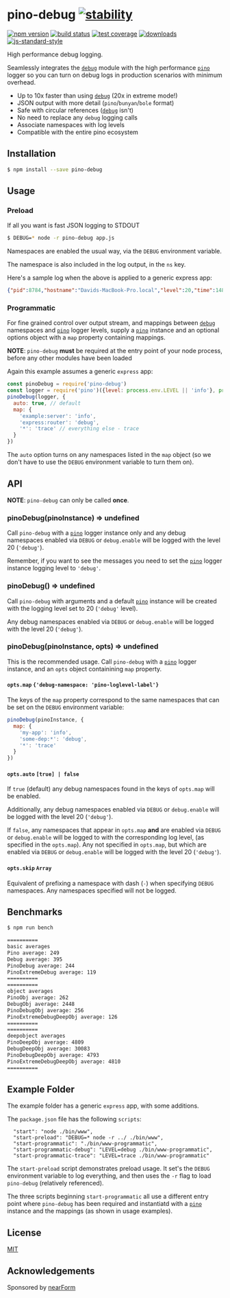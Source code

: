 # pino-debug [![stability][0]][1]
[![npm version][2]][3] [![build status][4]][5] [![test coverage][6]][7]
[![downloads][8]][9] [![js-standard-style][10]][11]

High performance debug logging. 

Seamlessly integrates the [`debug`][12] module with the high performance [`pino`][13] 
logger so you can turn on debug logs in production scenarios 
with minimum overhead.

* Up to 10x faster than using [`debug`][12] (20x in extreme mode!)
* JSON output with more detail (`pino`/`bunyan`/`bole` format)
* Safe with circular references ([`debug`][12] isn't)
* No need to replace any `debug` logging calls
* Associate namespaces with log levels
* Compatible with the entire pino ecosystem

## Installation
```sh
$ npm install --save pino-debug
```

## Usage

### Preload

If all you want is fast JSON logging to STDOUT

```sh
$ DEBUG=* node -r pino-debug app.js
```

Namespaces are enabled the usual way, via the `DEBUG` 
environment variable. 

The namespace is also included in the log output, in the `ns` key.

Here's a sample log when the above is applied to a generic express app:

```json
{"pid":8784,"hostname":"Davids-MacBook-Pro.local","level":20,"time":1480277659273,"msg":"skip empty body","ns":"body-parser:json","v":1}
```

### Programmatic

For fine grained control over output stream, and mappings
between [`debug`][12] namespaces and [`pino`][13] logger levels,
supply a [`pino`][13] instance and an optional options object with
a `map` property containing mappings.

**NOTE**: `pino-debug` **must** be required at the entry point of your node process,
before any other modules have been loaded 

Again this example assumes a generic `express` app:

```js
const pinoDebug = require('pino-debug')
const logger = require('pino')({level: process.env.LEVEL || 'info'}, process.stderr);
pinoDebug(logger, {
  auto: true, // default
  map: {
    'example:server': 'info',
    'express:router': 'debug',
    '*': 'trace' // everything else - trace
  }
})
```

The `auto` option turns on any namespaces listed in the `map` object 
(so we don't have to use the `DEBUG` environment variable to turn them on).

## API

**NOTE**: `pino-debug` can only be called **once**.

### pinoDebug(pinoInstance) => undefined

Call `pino-debug` with a [`pino`][13] logger instance only and any debug namespaces 
enabled via `DEBUG` or `debug.enable` will be logged with the level 20 (`'debug'`). 

Remember, if you want to see the messages you need to set the [`pino`][13] logger instance
logging level to `'debug'`.

### pinoDebug() => undefined

Call `pino-debug` with arguments and a default [`pino`][13] instance will be created with 
the logging level set to 20 (`'debug'` level). 

Any debug namespaces enabled via `DEBUG` or `debug.enable` will be logged 
with the level 20 (`'debug'`). 

### pinoDebug(pinoInstance, opts) => undefined

This is the recommended usage. Call `pino-debug` with a [`pino`][13] logger instance, 
and an `opts` object containining `map` property. 

#### `opts.map` `{'debug-namespace: 'pino-loglevel-label'}`

The keys of the `map` property correspond to the same namespaces that can be 
set on the `DEBUG` environment variable: 

```js
pinoDebug(pinoInstance, {
  map: {
    'my-app': 'info',
    'some-dep:*': 'debug',
    '*': 'trace'
  }
})
```

#### `opts.auto` `[true] | false`

If `true` (default) any debug namespaces found in the keys of `opts.map` will be
enabled.  

Additionally, any debug namespaces enabled via `DEBUG` or `debug.enable` 
will be logged with the level 20 (`'debug'`). 

If `false`, any namespaces that appear in `opts.map` **and** are enabled via 
`DEBUG` or `debug.enable` will be logged to with the corresponding log level,
(as specified in the `opts.map`). Any not specified in `opts.map`, but which
are enabled via `DEBUG` or `debug.enable` will be logged with the level 20 (`'debug'`). 

#### `opts.skip` `Array`

Equivalent of prefixing a namespace with dash (`-`) when specifying
`DEBUG` namespaces. Any namespaces specified will not be logged.

## Benchmarks

```sh
$ npm run bench
```

```sh
==========
basic averages
Pino average: 249
Debug average: 395
PinoDebug average: 244
PinoExtremeDebug average: 119
==========
==========
object averages
PinoObj average: 262
DebugObj average: 2448
PinoDebugObj average: 256
PinoExtremeDebugDeepObj average: 126
==========
==========
deepobject averages
PinoDeepObj average: 4809
DebugDeepObj average: 30083
PinoDebugDeepObj average: 4793
PinoExtremeDebugDeepObj average: 4810
==========
```

## Example Folder

The example folder has a generic `express` app, with some additions.

The `package.json` file has the following `scripts`:

```
  "start": "node ./bin/www",
  "start-preload": "DEBUG=* node -r ../ ./bin/www",
  "start-programmatic": "./bin/www-programmatic",
  "start-programmatic-debug": "LEVEL=debug ./bin/www-programmatic",
  "start-programmatic-trace": "LEVEL=trace ./bin/www-programmatic"
```

The `start-preload` script demonstrates preload usage. It set's 
the `DEBUG` environment variable to log everything, 
and then uses the `-r` flag to load `pino-debug` (relatively referenced).

The three scripts beginning `start-programmatic` all use a different
entry point where `pino-debug` has been required and instantiatd with
a [`pino`][13] instance and the mappings (as shown in usage examples). 

## License
[MIT](https://tldrlegal.com/license/mit-license)

## Acknowledgements
Sponsored by [nearForm](http://tldrlegal.com/license/mit-license)

[0]: https://img.shields.io/badge/stability-stable-green.svg?style=flat-square
[1]: https://nodejs.org/api/documentation.html#documentation_stability_index
[2]: https://img.shields.io/npm/v/pino-debug.svg?style=flat-square
[3]: https://npmjs.org/package/pino-debug
[4]: https://img.shields.io/travis/pinojs/pino-debug/master.svg?style=flat-square
[5]: https://travis-ci.org/pinojs/pino-debug
[6]: https://img.shields.io/codecov/c/github/pinojs/pino-debug/master.svg?style=flat-square
[7]: https://codecov.io/github/pinojs/pino-debug
[8]: http://img.shields.io/npm/dm/pino-debug.svg?style=flat-square
[9]: https://npmjs.org/package/pino-debug
[10]: https://img.shields.io/badge/code%20style-standard-brightgreen.svg?style=flat-square
[11]: https://github.com/feross/standard
[12]: https://npm.im/debug
[13]: https://npm.im/github/pinojs/pino


